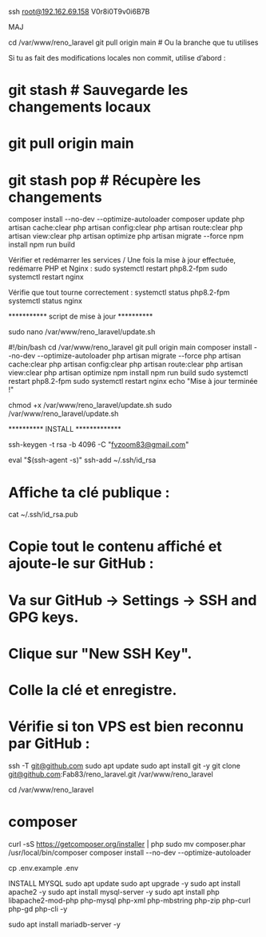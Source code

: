 ssh root@192.162.69.158
V0r8i0T9v0i6B7B

MAJ

cd /var/www/reno_laravel
git pull origin main  # Ou la branche que tu utilises

Si tu as fait des modifications locales non commit, utilise d’abord :
# git stash  # Sauvegarde les changements locaux
# git pull origin main
# git stash pop  # Récupère les changements
composer install --no-dev --optimize-autoloader
composer update
php artisan cache:clear
php artisan config:clear
php artisan route:clear
php artisan view:clear
php artisan optimize
php artisan migrate --force
npm install
npm run build

Vérifier et redémarrer les services / Une fois la mise à jour effectuée, redémarre PHP et Nginx :
sudo systemctl restart php8.2-fpm
sudo systemctl restart nginx

Vérifie que tout tourne correctement :
systemctl status php8.2-fpm
systemctl status nginx

***********  script de mise à jour **********

sudo nano /var/www/reno_laravel/update.sh


#!/bin/bash
cd /var/www/reno_laravel
git pull origin main
composer install --no-dev --optimize-autoloader
php artisan migrate --force
php artisan cache:clear
php artisan config:clear
php artisan route:clear
php artisan view:clear
php artisan optimize
npm install
npm run build
sudo systemctl restart php8.2-fpm
sudo systemctl restart nginx
echo "Mise à jour terminée !"

chmod +x /var/www/reno_laravel/update.sh
sudo /var/www/reno_laravel/update.sh


********** INSTALL *************

ssh-keygen -t rsa -b 4096 -C "fvzoom83@gmail.com"

eval "$(ssh-agent -s)"
ssh-add ~/.ssh/id_rsa

# Affiche ta clé publique :
cat ~/.ssh/id_rsa.pub
# Copie tout le contenu affiché et ajoute-le sur GitHub :
# Va sur GitHub → Settings → SSH and GPG keys.
# Clique sur "New SSH Key".
# Colle la clé et enregistre.

# Vérifie si ton VPS est bien reconnu par GitHub :
ssh -T git@github.com
sudo apt update
sudo apt install git -y
git clone git@github.com:Fab83/reno_laravel.git /var/www/reno_laravel

cd /var/www/reno_laravel
# composer
curl -sS https://getcomposer.org/installer | php
sudo mv composer.phar /usr/local/bin/composer
composer install --no-dev --optimize-autoloader

cp .env.example .env

INSTALL MYSQL
sudo apt update
sudo apt upgrade -y
sudo apt install apache2 -y
sudo apt install mysql-server -y
sudo apt install php libapache2-mod-php php-mysql php-xml php-mbstring php-zip php-curl php-gd php-cli -y

sudo apt install mariadb-server -y